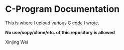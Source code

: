 C-Program Documentation
===

This is where I upload various C code I wrote.

**No use/copy/clone/etc. of this repository is allowed**

Xinjing Wei
